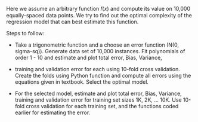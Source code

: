 Here we assume an arbitrary function 𝑓(𝑥) and compute its value on 10,000 equally-spaced data points. We try to find out the optimal complexity of the regression model that can best estimate this function.

Steps to follow:

- Take a trigonometric function and a choose an error function (N(0, sigma-sq)). Generate  data  set of 10,000 instances. Fit polynomials of order 1 - 10 and estimate and plot total error, Bias, Variance,   

- training and validation error for each  using 10-fold cross validation.   Create the folds using Python function and compute all errors using the equations given in textbook.  Select the optimal model.

- For the selected model, estimate and plot total error, Bias, Variance,    training and validation error for training set sizes  1K, 2K, ... 10K. Use 10-fold cross validation for each training set, and the functions coded earlier for estimating the error.
